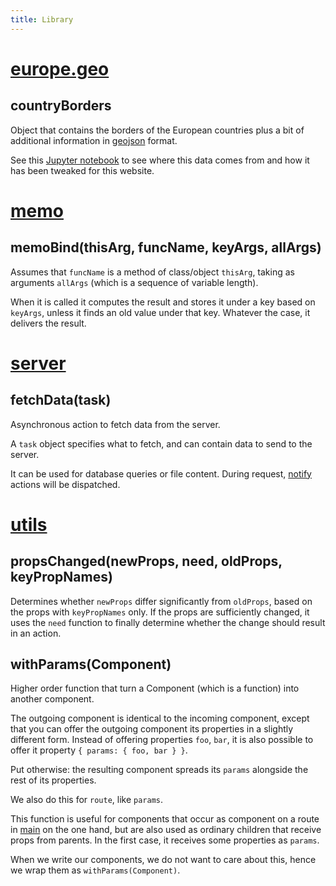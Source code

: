 ```yaml
---
title: Library
---
```


[europe.geo]({{site.libBase}}/europe.geo.js)
=============================================================================================
## countryBorders
Object that contains the borders of the European countries plus a bit of additional information in
[geojson](http://geojson.org)
format.

See this [Jupyter notebook](https://github.com/Dans-labs/dariah/blob/master/static/tools/country_compose/countries.ipynb)
to see where this data comes from and how it has been tweaked for this website.

[memo]({{site.libBase}}/memo.js)
=============================================================================================
## memoBind(thisArg, funcName, keyArgs, allArgs)
Assumes that `funcName` is a method of class/object `thisArg`, taking as
arguments `allArgs` (which is a sequence of variable length).

When it is called it computes the result and stores it under a key based
on `keyArgs`, unless it finds an old value under that key.
Whatever the case, it delivers the result.

[server]({{site.libBase}}/server.js)
=============================================================================================
## fetchData(task)
Asynchronous action to fetch data from the server.

A `task` object specifies what to fetch, and can contain data
to send to the server.

It can be used for database queries or file content.
During request, [notify](Dux#notify) actions will be dispatched.

[utils]({{site.libBase}}/utils.js)
=============================================================================================
## propsChanged(newProps, need, oldProps, keyPropNames)
Determines whether `newProps` differ significantly from `oldProps`, based on 
the props with `keyPropNames` only.
If the props are sufficiently changed, it uses the `need` function to
finally determine whether the change should result in an action.

## withParams(Component)
Higher order function that turn a Component (which is a function) into
another component.

The outgoing component is identical to the incoming component, except
that you can offer the outgoing component its properties in a slightly
different form. Instead of offering properties `foo`, `bar`, it is also
possible to offer it property `{ params: { foo, bar } }`.

Put otherwise: the resulting component spreads its `params` alongside
the rest of its properties.

We also do this for `route`, like `params`.

This function is useful for components that occur as component on a route in [main](Components#main) on the one hand, but are
also used as ordinary children that receive props from parents.
In the first case, it receives some properties as `params`.

When we write our components, we do not want to care about this, hence
we wrap them as `withParams(Component)`.

